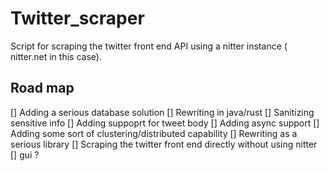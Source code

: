 # Twitter_scraper
Script for scraping the twitter front end API using a nitter instance ( nitter.net in this case).

## Road map
[] Adding a serious database solution
[] Rewriting in java/rust
[] Sanitizing sensitive info
[] Adding suppoprt for tweet body
[] Adding async support
[] Adding some sort of clustering/distributed capability
[] Rewriting as a serious library
[] Scraping the twitter front end directly without using nitter
[] gui ?
